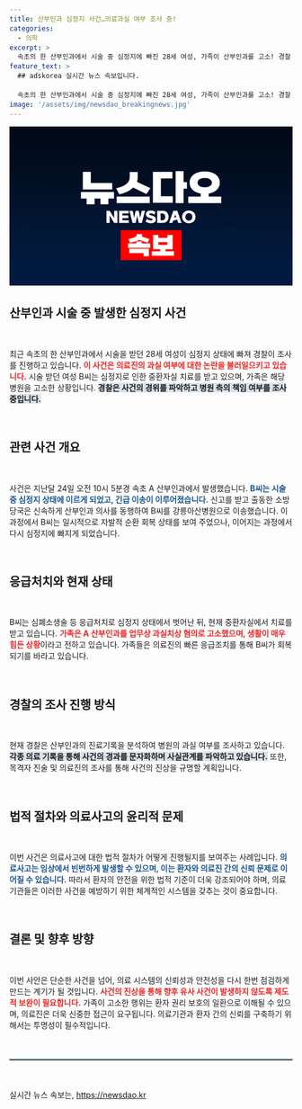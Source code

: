 ```yaml
---
title: 산부인과 심정지 사건…의료과실 여부 조사 중!
categories:
  - 의학
excerpt: >
  속초의 한 산부인과에서 시술 중 심정지에 빠진 28세 여성, 가족이 산부인과를 고소! 경찰 조사 착수, 과연 그 배경은 무엇일까? 클릭해서 자세히 알아보세요!
feature_text: >
  ## adskorea 실시간 뉴스 속보입니다.

  속초의 한 산부인과에서 시술 중 심정지에 빠진 28세 여성, 가족이 산부인과를 고소! 경찰 조사 착수, 과연 그 배경은 무엇일까? 클릭해서 자세히 알아보세요!
image: '/assets/img/newsdao_breakingnews.jpg'
---
```


<p><img src="/assets/img/newsdao_breakingnews.jpg" alt="adskorea 속보" /></p>

<h2 data-ke-size="size26">산부인과 시술 중 발생한 심정지 사건</h2>

<p data-ke-size="size16">&nbsp;</p>

<p>최근 속초의 한 산부인과에서 시술을 받던 28세 여성이 심정지 상태에 빠져 경찰이 조사를 진행하고 있습니다. <b><span style="color: #ee2323;">이 사건은 의료진의 과실 여부에 대한 논란을 불러일으키고 있습니다.</span></b> 시술 받던 여성 B씨는 심정지로 인한 중환자실 치료를 받고 있으며, 가족은 해당 병원을 고소한 상황입니다. <b><span style="background-color: #21538527;">경찰은 사건의 경위를 파악하고 병원 측의 책임 여부를 조사 중입니다.</span></b></p>

<p data-ke-size="size16">&nbsp;</p>

<h2 data-ke-size="size26">관련 사건 개요</h2>

<p data-ke-size="size16">&nbsp;</p>

<p>사건은 지난달 24일 오전 10시 5분경 속초 A 산부인과에서 발생했습니다. <b><span style="color: #1a5490;">B씨는 시술 중 심정지 상태에 이르게 되었고, 긴급 이송이 이루어졌습니다.</span></b> 신고를 받고 출동한 소방당국은 신속하게 산부인과 의사를 동행하여 B씨를 강릉아산병원으로 이송했습니다. 이 과정에서 B씨는 일시적으로 자발적 순환 회복 상태를 보여 주었으나, 이어지는 과정에서 다시 심정지에 빠지게 되었습니다.</p>

<p data-ke-size="size16">&nbsp;</p>

<h2 data-ke-size="size26">응급처치와 현재 상태</h2>

<p data-ke-size="size16">&nbsp;</p>

<p>B씨는 심폐소생술 등 응급처치로 심정지 상태에서 벗어난 뒤, 현재 중환자실에서 치료를 받고 있습니다. <b><span style="color: #ee2323;">가족은 A 산부인과를 업무상 과실치상 혐의로 고소했으며, 생활이 매우 힘든 상황</span></b>이라고 전하고 있습니다. 가족들은 의료진의 빠른 응급조치를 통해 B씨가 회복되기를 바라고 있습니다.</p>

<p data-ke-size="size16">&nbsp;</p>

<h2 data-ke-size="size26">경찰의 조사 진행 방식</h2>

<p data-ke-size="size16">&nbsp;</p>

<p>현재 경찰은 산부인과의 진료기록을 분석하여 병원의 과실 여부를 조사하고 있습니다. <b><span style="background-color: #21538527;">각종 의료 기록을 통해 사건의 경과를 문자화하며 사실관계를 파악하고 있습니다.</span></b> 또한, 목격자 진술 및 의료진의 조사를 통해 사건의 진상을 규명할 계획입니다.</p>

<p data-ke-size="size16">&nbsp;</p>

<h2 data-ke-size="size26">법적 절차와 의료사고의 윤리적 문제</h2>

<p data-ke-size="size16">&nbsp;</p>

<p>이번 사건은 의료사고에 대한 법적 절차가 어떻게 진행될지를 보여주는 사례입니다. <b><span style="color: #1a5490;">의료사고는 임상에서 빈번하게 발생할 수 있으며, 이는 환자와 의료진 간의 신뢰 문제로 이어질 수 있습니다.</span></b> 따라서 환자의 안전을 위한 법적 기준이 더욱 강조되어야 하며, 의료 기관들은 이러한 사건을 예방하기 위한 체계적인 시스템을 갖추는 것이 중요합니다.</p>

<p data-ke-size="size16">&nbsp;</p>

<h2 data-ke-size="size26">결론 및 향후 방향</h2>

<p data-ke-size="size16">&nbsp;</p>

<p>이번 사안은 단순한 사건을 넘어, 의료 시스템의 신뢰성과 안전성을 다시 한번 점검하게 만드는 계기가 될 것입니다. <b><span style="color: #ee2323;">사건의 진상을 통해 향후 유사 사건이 발생하지 않도록 제도적 보완이 필요합니다.</span></b> 가족이 고소한 행위는 환자 권리 보호의 일환으로 이해될 수 있으며, 의료진은 더욱 신중한 접근이 요구됩니다. 의료기관과 환자 간의 신뢰를 구축하기 위해서는 투명성이 필수적입니다.</p>

<p data-ke-size="size16">&nbsp;</p>

<hr style="border-top: 1px solid #215385; margin: 20px 0;"/>

<p data-ke-size="size16">&nbsp;</p>
실시간 뉴스 속보는, <a href="https://newsdao.kr" rel="dofollow">https://newsdao.kr</a>


